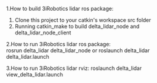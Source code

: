 1.How to build 3iRobotics lidar ros package:

1) Clone this project to your catkin's workspace src folder
2) Running catkin_make to build delta_lidar_node and delta_lidar_node_client

2.How to run 3iRobotics lidar ros package:	
rosrun delta_lidar delta_lidar_node
or roslaunch  delta_lidar delta_lidar.launch

3.How to run 3iRobotics lidar rviz:
roslaunch  delta_lidar view_delta_lidar.launch


